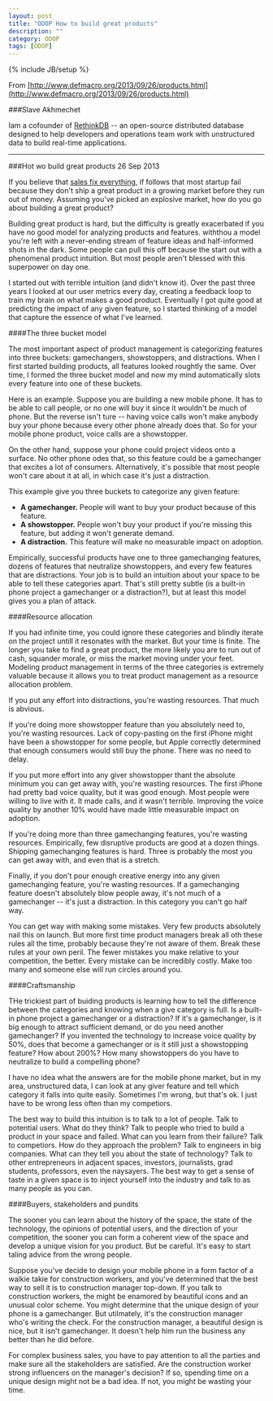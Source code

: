 ```yaml
---
layout: post
title: "ODOP How to build great products"
description: ""
category: ODOP
tags: [ODOP]
---
```

{% include JB/setup %}

From [http://www.defmacro.org/2013/09/26/products.html](http://www.defmacro.org/2013/09/26/products.html)

###Slave Akhmechet

Iam a cofounder of [RethinkDB](http://www.rethinkdb.com/) -- an open-source distributed database designed to help developers and operations team work with unstructured data to build real-time applications.

-----

###Hot wo build great products
26 Sep 2013

If you believe that [sales fix everything](http://www.defmacro.org/2013/07/23/startup-lessons.html), if follows that most startup fail because they don't ship a great product in a growing market before they run out of money. Assuming you've picked an explosive market, how do you go about building a great product?

Building great product is hard, but the difficulty is greatly exacerbated if you have no good model for analyzing products and features. withthou a model you're left with a never-ending stream of feature ideas and half-informed shots in the dark. Some people can pull this off because the start out with a phenomenal product intuition. But most people aren't blessed with this superpower on day one.

I started out with terrible intuition (and didn't know it). Over the past three years I looked at our user metrics every day, creating a feedback loop to train my brain on what makes a good product. Eventually I got quite good at predicting the impact of any given feature, so I started thinking of a model that capture the essence of what I've learned.

####The three bucket model

The most important aspect of product management is categorizing features into three buckets: gamechangers, showstoppers, and distractions. When I first started building products, all features looked roughtly the same. Over time, I formed the three bucket model and now my mind automatically slots every feature into one of these buckets. 

Here is an example. Suppose you are building a new mobile phone. It has to be able to call people, or no one will buy it since it wouldn't be much of phone. But the reverse isn't ture -- having voice calls won't make anybody buy your phone because every other phone already does that. So for your mobile phone product, voice calls are a showstopper.

On the other hand, suppose your phone could project videos onto a surface. No other phone odes that, so this feature could be a gamechanger that excites a lot of consumers. Alternatively, it's possible that most people won't care about it at all, in which case it's just a distraction.

This example give you three buckets to categorize any given feature:

* **A gamechanger.** People will want to buy your product because of this feature.
* **A showstopper.** People won't buy your product if you're missing this feature, but adding it won't generate demand.
* **A distraction.** This feature will make no measurable impact on adoption.

Empirically, successful products have one to three gamechanging features, dozens of features that neutralize showstoppers, and every few features that are distractions. Your job is to build an intuition about your space to be able to tell these categories apart. That's still pretty subtle (is a built-in phone project a gamechanger or a distraction?), but at least this model gives you a plan of attack.

####Resource allocation 

If you had infinite time, you could ignore these categories and blindly iterate on the project untill it resonates with the market. But your time is finite. The longer you  take to find a great product, the more likely you are to run out of cash, squander morale, or miss the market moving under your feet. Modeling product management in terms of the three categories is extremely valuable because it allows you to treat product management as a resource allocation problem.

If you put any effort into distractions, you're wasting resources. That much is abvious.

If you're doing more showstopper feature than you absolutely need to, you're wasting resources. Lack of copy-pasting on the first iPhone might have been a showstopper for some people, but Apple correctly determined that enough consumers would still buy the phone. There was no need to delay.

If you put more effort into any giver showstopper thant the absolute minimum you can get away with, you're wasting resources. The first iPhone had pretty bad voice quality, but it was good enough. Most people were willing to live with it. It made calls, and it wasn't terrible. Improving the voice quality by another 10% would have made little measurable impact on adoption.

If you're doing more than three gamechanging features, you're wasting resources. Empirically, few disruptive products are good at a dozen things. Shipping gamechanging features is hard. Three is probably the most you can get away with, and even that is a stretch.

Finally, if you don't pour enough creative energy into any given gamechanging feature, you're wasting resources. If a gamechanging feature doesn't absolutely blow people away, it's not much of a gamechanger -- it's just a distraction. In this category you can't go half way.

You can get way with making some mistakes. Very few products absolutely nail this on launch. But more first time product managers break all oth these rules all the time, probably because they're not aware of them. Break these rules at your own peril. The fewer mistakes you make relative to your competition, the better. Every mistake can be incredibly costly. Make too many and someone else will run circles around you.

####Craftsmanship

THe trickiest part of buiding products is learning how to tell the difference between the categories and knowing when a give category is full. Is a built-in phone project a gamechanger or a distraction? If it's a gamechanger, is it big enough to attract sufficient demand, or do you need another gamechanger? If you invented the technology to increase voice quality by 50%, does that become a gamechanger or is it still just a showstopping feature? How about 200%? How many showstoppers do you have to neutralize to build a compelling phone?

I have no idea what the answers are for the mobile phone market, but in my area, unstructured data, I can look at any giver feature and tell which category it falls into quite easily. Sometimes I'm wrong, but that's ok. I just have to be wrong less often than my competiors.

The best way to build this intuition is to talk to a lot of people. Talk to potential users. What do they think? Talk to people who tried to build a product in your space and failed. What can you learn from their failure? Talk to competiors. How do they approach the problem? Talk to engineers in big companies. What can they tell you about the state of technology? Talk to other entrepreneurs in adjacent spaces, investors, journalists, grad students, professors, even the naysayers. The best way to get a sense of taste in a given space is to inject yourself into the industry and talk to as many people as you can.

####Buyers, stakeholders and pundits

The sooner you can learn about the history of the space, the state of the technology, the opinions of potential users, and the direction of your competition, the sooner you can form a coherent view of the space and develop a unique vision for you product. But be careful. It's easy to start taling advice from the wrong people.

Suppose you've decide to design your mobile phone in a form factor of a walkie takie for construction workers, and you've determined that the best way to sell it is to construction manager top-down. If you talk to construction workers, the might be enamored by beautiful icons and an unusual color scheme. You might determine that the unique design of your phone is a gamechanger. But utilmately, it's the construction manager who's writing the check. For the construction manager, a beautiful design is nice, but it isn't gamechanger. It doesn't help him run the business any better than he did before.

For complex business sales, you have to pay attention to all the parties and make sure all the stakeholders are satisfied. Are the construction worker strong influencers on the manager's decision? If so, spending time on a unique design might not be a bad idea. If not, you might be wasting your time.


